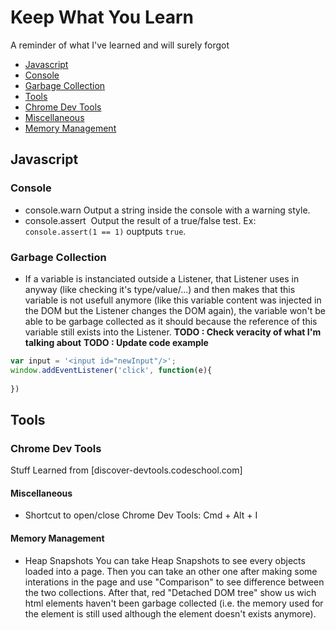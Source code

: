# Keep What You Learn
A reminder of what I've learned and will surely forgot

 * [Javascript](#javascript)
  * [Console](#javascript-console)
  * [Garbage Collection](#javascript-garbage-collection)
* [Tools](#tools)
 * [Chrome Dev Tools](#chrome-dev-tool)
  * [Miscellaneous](#chrome-dev-tool-miscellaneous)
  * [Memory Management](#chrome-dev-tool-memory)


<a id="javascript"></a>
## Javascript

<a id="javascript-console"></a>
### Console
  - console.warn
  Output a string inside the console with a warning style.
  - console.assert
  Output the result of a true/false test. Ex: `console.assert(1 == 1)` ouptputs `true`.
  
<a id="javascript-garbage-collection"></a>
### Garbage Collection
 - If a variable is instanciated outside a Listener, that Listener uses in anyway (like checking it's type/value/...) and then makes that this variable is not usefull anymore (like this variable content was injected in the DOM but the Listener changes the DOM again), the variable won't be able to be garbage collected as it should because the reference of this variable still exists into the Listener.
 **TODO : Check veracity of what I'm talking about**
 **TODO : Update code example**
 ```javascript
 var input = '<input id="newInput"/>';
 window.addEventListener('click', function(e){
  
 })
 ``` 

<a id="tools"></a>
## Tools

<a id="chrome-dev-tool"></a>
### Chrome Dev Tools
Stuff Learned from [discover-devtools.codeschool.com]

<a id="chrome-dev-tool-miscellaneous"></a>
#### Miscellaneous
- Shortcut to open/close Chrome Dev Tools: Cmd + Alt + I

<a id="chrome-dev-tool-memory"></a>
#### Memory Management
- Heap Snapshots
 You can take Heap Snapshots to see every objects loaded into a page. Then you can take an other one after making some interations in the page and use "Comparison" to see difference between the two collections.
 After that, red "Detached DOM tree" show us wich html elements haven't been garbage collected (i.e. the memory used for the element is still used although the element doesn't exists anymore).
